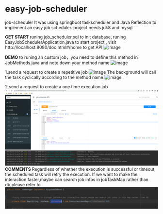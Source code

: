 # easy-job-scheduler
job-scheduler 
It was using springboot taskscheduler and Java Reflection to implement an easy job scheduler.
project needs jdk8 and mysql

**GET START**
runing job_scheduler.sql to init database,
runing EasyJobSchedulerApplication.java to start project , visit http://localhost:8080/doc.html#/home to get API 
![image](https://user-images.githubusercontent.com/41464360/174422084-e6f5b57a-d501-44c2-add7-b9ccacfc4607.png)

**DEMO**
to runing an custom job，you need to define this method in JobMethods.java and note down your method name
![image](https://user-images.githubusercontent.com/41464360/174422212-0e3d6985-e339-4d0b-b074-4999e3d07fe0.png)

1.send a request to create a repetitive job
![image](https://user-images.githubusercontent.com/41464360/174422292-3a288382-b073-4ae6-9890-25cec682ccb7.png)
The background will call the task cyclically according to the method name
![image](https://user-images.githubusercontent.com/41464360/174422329-1eb13ec0-53ee-4d20-8bfe-dcd17eb2527d.png)

2.send a request to create a one time execution job
![img_1.png](img_1.png)
![img_2.png](img_2.png)
**COMMENTS**
Regardless of whether the execution is successful or timeout, the scheduled task will retry the execution.
If we want to make the interaction faster,maybe can search job infos in  jobTaskMap rather than db,please refer to 
![img.png](img.png)




